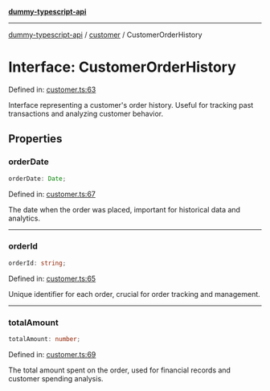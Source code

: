 [**dummy-typescript-api**](../../README.md)

***

[dummy-typescript-api](../../README.md) / [customer](../README.md) / CustomerOrderHistory

# Interface: CustomerOrderHistory

Defined in: [customer.ts:63](https://github.com/typedoc2md/dummy-typescript-api/blob/main/src/customer.ts#L63)

Interface representing a customer's order history.
Useful for tracking past transactions and analyzing customer behavior.

## Properties

### orderDate

```ts
orderDate: Date;
```

Defined in: [customer.ts:67](https://github.com/typedoc2md/dummy-typescript-api/blob/main/src/customer.ts#L67)

The date when the order was placed, important for historical data and analytics.

***

### orderId

```ts
orderId: string;
```

Defined in: [customer.ts:65](https://github.com/typedoc2md/dummy-typescript-api/blob/main/src/customer.ts#L65)

Unique identifier for each order, crucial for order tracking and management.

***

### totalAmount

```ts
totalAmount: number;
```

Defined in: [customer.ts:69](https://github.com/typedoc2md/dummy-typescript-api/blob/main/src/customer.ts#L69)

The total amount spent on the order, used for financial records and customer spending analysis.
